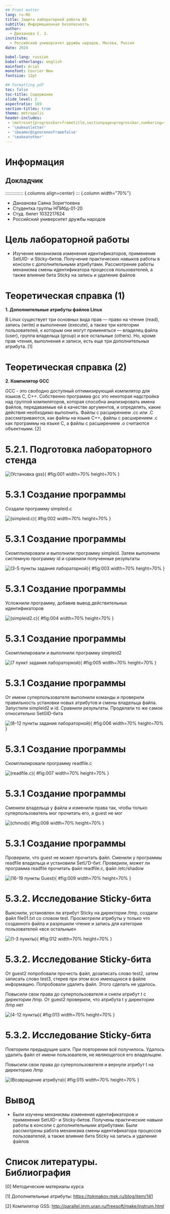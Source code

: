 ```yaml
---
## Front matter
lang: ru-RU
title: Защита лабораторной работы №5
subtitle: Информационная безопасность
author:
  - Данзанова С. З.
institute:
  - Российский университет дружбы народов, Москва, Россия
date: 2024

babel-lang: russian 
babel-otherlangs: english 
mainfont: Arial 
monofont: Courier New 
fontsize: 12pt

## Formatting pdf
toc: false
toc-title: Содержание
slide_level: 2
aspectratio: 169
section-titles: true
theme: metropolis
header-includes:
 - \metroset{progressbar=frametitle,sectionpage=progressbar,numbering=fraction}
 - '\makeatletter'
 - '\beamer@ignorenonframefalse'
 - '\makeatother'
---
```


# Информация

## Докладчик

:::::::::::::: {.columns align=center}
::: {.column width="70%"}

  * Данзанова Саяна Зоригтоевна
  * Студентка группы НПИбд-01-20
  * Студ. билет 1032217624
  * Российский университет дружбы народов


# Цель лабораторной работы

- Изучение механизмов изменения идентификаторов, применения
SetUID- и Sticky-битов. Получение практических навыков работы в консоли с дополнительными атрибутами. Рассмотрение работы механизма смены идентификатора процессов пользователей, а также влияние бита Sticky на запись и удаление файлов

# Теоретическая справка (1)

**1. Дополнительные атрибуты файлов Linux** 

В Linux существует три основных вида прав — право на чтение (read), запись (write) и выполнение (execute), а также три категории пользователей, к которым они могут применяться — владелец файла (user), группа владельца (group) и все остальные (others). Но, кроме прав чтения, выполнения и записи, есть еще три дополнительных атрибута. [1]

# Теоретическая справка (2)

**2. Компилятор GCC** 

GСС - это свободно доступный оптимизирующий компилятор для языков C, C++.
Собственно программа gcc это некоторая надстройка над группой компиляторов, которая способна анализировать имена файлов, передаваемые ей в качестве аргументов, и определять, какие действия необходимо выполнить. Файлы с расширением .cc или .C рассматриваются, как файлы на языке C++, файлы с расширением .c как программы на языке C, а файлы c расширением .o считаются объектными. [2]

# 5.2.1. Подготовка лабораторного стенда

![(Установка gss)](image/1.PNG){ #fig:001 width=70% height=70% }

# 5.3.1 Создание программы

Создали программу simpleid.c

![(simpleid.c)](image/2.PNG){ #fig:002 width=70% height=70% }

# 5.3.1 Создание программы

Скомплилировали и выполнили программу simpleid. Затем выполнили системную программу id и сравнили полученные результаты

![(3-5 пункты задания лабораторной)](image/3.PNG){ #fig:003 width=70% height=70% }

# 5.3.1 Создание программы

Усложнили программу, добавив вывод действительных идентификаторов

![(simpleid2.c)](image/4.PNG){ #fig:004 width=70% height=70% }

# 5.3.1 Создание программы

Скомплилировали и выполнили программу simpleid2

![(7 пункт задания лабораторной)](image/5.PNG){ #fig:005 width=70% height=70% }

# 5.3.1 Создание программы

От имени суперпользователя выполнили команды и проверили правильность установки новых атрибутов и смены
владельца файла. Запустили simpleid2 и id.
Сравнили результаты. Проделали то же самое относительно SetGID-бита

![(8-12 пункты задания лабораторной)](image/6.PNG){ #fig:006 width=70% height=70% }

# 5.3.1 Создание программы

Скомплилировали программу readfile.c

![(readfile.c)](image/7.PNG){ #fig:007 width=70% height=70% }

# 5.3.1 Создание программы

Сменили владельца у файла и изменили права так, чтобы только суперпользователь мог прочитать его, a guest не мог

![(chmod)](image/8.PNG){ #fig:008 width=70% height=70% }

# 5.3.1 Создание программы

Проверили, что guest не может прочитать файл.
Сменили у программы readfile владельца и установили SetU’D-бит. Проверили, может ли программа readfile прочитать файл readfile.c, файл /etc/shadow

![(16-19 пункты Guest)](image/9.PNG){ #fig:009 width=70% height=70% }

# 5.3.2. Исследование Sticky-бита

Выяснили, установлен ли атрибут Sticky на директории /tmp,
создали файл file01.txt со словом test.
Просмотрели атрибуты у только что созданного файла и разрешили чтение и запись для категории пользователей «все остальные»

![(1-3 пункты)](image/10.PNG){ #fig:012 width=70% height=70% }

# 5.3.2. Исследование Sticky-бита

От guest2 попробовали прочесть файл, дозаписать слово test2, затем записать слово test3, стерев при этом всю имеющуюся в файле информацию. Попробовали удалить файл. Этого сделать не удалось.

Повысили свои права до суперпользователя и сняли атрибут t с директории /tmp. От guest2 проверили, что атрибута t у директории /tmp нет

![(4-12 пункты)](image/11.PNG){ #fig:013 width=70% height=70% }

# 5.3.2. Исследование Sticky-бита

Повторили предыдущие шаги. При повторении всё получилось.
Удалось удалить файл от имени пользователя, не являющегося его владельцем.

Повысили свои права до суперпользователя и вернули атрибут t на директорию /tmp

![(Возвращение атрибута)](image/12.PNG){ #fig:015 width=70% height=70% }

# Вывод

- Были изучены механизмы изменения идентификаторов и применения SetUID- и Sticky-битов. Получены практические навыки работы в консоли с дополнительными атрибутами. Были рассмотрены работа механизма смены идентификатора процессов пользователей, а также влияние бита Sticky на запись и удаление файлов

# Список литературы. Библиография

[0] Методические материалы курса

[1] Дополнительные атрибуты: https://tokmakov.msk.ru/blog/item/141

[2] Компилятор GSS: http://parallel.imm.uran.ru/freesoft/make/instrum.html